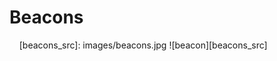 # Beacons
&nbsp;
&nbsp;
[beacons_src]: images/beacons.jpg
![beacon][beacons_src] <!-- .element: class="fragment" data-fragment-index="1" -->